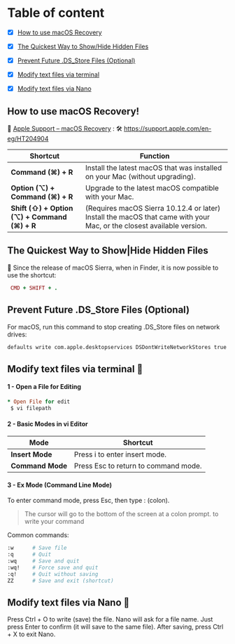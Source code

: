 # Table of content
- [x] [How to use macOS Recovery](How-to-use-macOS-Recovery!)
- [x] [The Quickest Way to Show/Hide Hidden Files](The-Quickest-Way-to-Show|Hide-Hidden-Files)
- [x] [Prevent Future .DS_Store Files (Optional)](Prevent-Future-.DS_Store-Files-(Optional))
- [x] [Modify text files via terminal](Modify-text-files-via-terminal)
- [x] [Modify text files via Nano](Modify-text-files-via-Nano)



## **How to use macOS Recovery!**

🔗 [Apple Support – macOS Recovery](https://support.apple.com/en-eg/HT204904) : 🛠 https://support.apple.com/en-eg/HT204904

| **Shortcut**                     | **Function** |
|-----------------------------------|-------------|
| **Command (⌘) + R**               | Install the latest macOS that was installed on your Mac (without upgrading). |
| **Option (⌥) + Command (⌘) + R**  | Upgrade to the latest macOS compatible with your Mac. |
| **Shift (⇧) + Option (⌥) + Command (⌘) + R** | (Requires macOS Sierra 10.12.4 or later) Install the macOS that came with your Mac, or the closest available version. |

## **The Quickest Way to Show|Hide Hidden Files**

👀 Since the release of macOS Sierra, when in Finder, it is now possible to use the shortcut:

```ruby
 CMD + SHIFT + .
```

## **Prevent Future .DS_Store Files (Optional)**
For macOS, run this command to stop creating .DS_Store files on network drives:

```bash
defaults write com.apple.desktopservices DSDontWriteNetworkStores true
```

## **Modify text files via terminal** 📝 

#### 1 - Open a File for Editing
```ruby
* Open File for edit
 $ vi filepath
```

#### 2 - Basic Modes in vi Editor
| **Mode**          | **Shortcut**                        |
|-------------------|-------------------------------------|
| **Insert Mode**   | Press i to enter insert mode.       |
| **Command Mode**  | Press Esc to return to command mode.|
	
	
#### 3 - Ex Mode (Command Line Mode)
To enter command mode, press Esc, then type : (colon).
> The cursor will go to the bottom of the screen at a colon prompt. to write your command

Common commands:
``` bash
:w      # Save file
:q      # Quit
:wq     # Save and quit
:wq!    # Force save and quit
:q!     # Quit without saving
ZZ      # Save and exit (shortcut)

```

## **Modify text files via Nano** 📝 
Press Ctrl + O to write (save) the file.
Nano will ask for a file name. Just press Enter to confirm (it will save to the same file).
After saving, press Ctrl + X to exit Nano.
